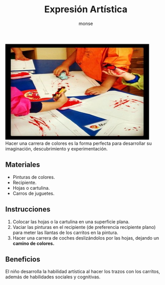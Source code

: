 ﻿---
layout: post
title:  "Expresión Artística"
tags: [corporal]
categories: [bebes, actividad]
author: monse
image: /assets/posts/2020-06-01-pinturas-con-carritos.jpeg
---
![Actividad de colores](/assets/posts/2020-06-01-pinturas-con-carritos.jpeg)<br/>
Hacer una carrera de colores es la forma perfecta para desarrollar su imaginación, descubrimiento y experimentación. 

## Materiales 
- Pinturas de colores. 
- Recipiente.
- Hojas o cartulina. 
- Carros de juguetes. 

## Instrucciones 
1. Colocar las hojas o la cartulina en una superficie plana.
2. Vaciar las pinturas en el recipiente (de preferencia recipiente plano) para meter las llantas de los carritos en la pintura.
3. Hacer una carrera de coches deslizándolos por las hojas, dejando un **camino de colores.**

## Beneficios 
El niño desarrolla la habilidad artística al hacer los trazos con los carritos, además de habilidades sociales y cognitivas. 

